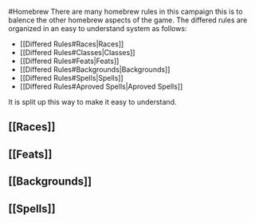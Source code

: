 #Homebrew 
There are many homebrew rules in this campaign this is to balence the other homebrew aspects of the game. The differed rules are organized in an easy to understand system as follows:
- [[Differed Rules#Races|Races]]
- [[Differed Rules#Classes|Classes]]
- [[Differed Rules#Feats|Feats]]
- [[Differed Rules#Backgrounds|Backgrounds]]
- [[Differed Rules#Spells|Spells]]
- [[Differed Rules#Aproved Spells|Aproved Spells]]

It is split up this way to make it easy to understand.

## [[Races]]


## [[Feats]]

## [[Backgrounds]]

## [[Spells]]

